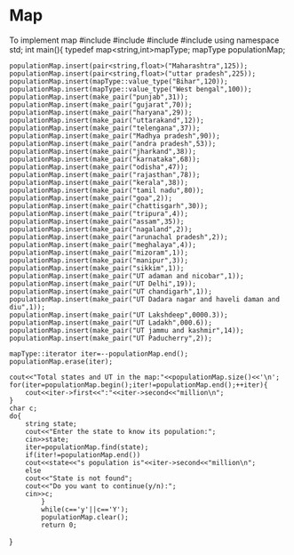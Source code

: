 # Map
To implement map
#include<iostream>
#include<map>
#include<string>
#include<utility>
using namespace std;
int main(){
	typedef map<string,int>mapType;
	mapType populationMap;
	
	populationMap.insert(pair<string,float>("Maharashtra",125));
	populationMap.insert(pair<string,float>("uttar pradesh",225));
	populationMap.insert(mapType::value_type("Bihar",120));
	populationMap.insert(mapType::value_type("West bengal",100));
	populationMap.insert(make_pair("punjab",31));
	populationMap.insert(make_pair("gujarat",70));
	populationMap.insert(make_pair("haryana",29));
	populationMap.insert(make_pair("uttarakand",12));
	populationMap.insert(make_pair("telengana",37));
	populationMap.insert(make_pair("Madhya pradesh",90));
	populationMap.insert(make_pair("andra pradesh",53));
	populationMap.insert(make_pair("jharkand",38));
	populationMap.insert(make_pair("karnataka",68));
	populationMap.insert(make_pair("odisha",47));
	populationMap.insert(make_pair("rajasthan",78));
	populationMap.insert(make_pair("kerala",38));
	populationMap.insert(make_pair("tamil nadu",80));
	populationMap.insert(make_pair("goa",2));
	populationMap.insert(make_pair("chattisgarh",30));
	populationMap.insert(make_pair("tripura",4));
	populationMap.insert(make_pair("assam",35));
	populationMap.insert(make_pair("nagaland",2));
	populationMap.insert(make_pair("arunachal pradesh",2));
	populationMap.insert(make_pair("meghalaya",4));
	populationMap.insert(make_pair("mizoram",1));
	populationMap.insert(make_pair("manipur",3));
	populationMap.insert(make_pair("sikkim",1));
	populationMap.insert(make_pair("UT adaman and nicobar",1));
	populationMap.insert(make_pair("UT Delhi",19));
	populationMap.insert(make_pair("UT chandigarh",1));
	populationMap.insert(make_pair("UT Dadara nagar and haveli daman and diu",1));
	populationMap.insert(make_pair("UT Lakshdeep",0000.3));
	populationMap.insert(make_pair("UT Ladakh",000.6));
	populationMap.insert(make_pair("UT jammu and kashmir",14));
	populationMap.insert(make_pair("UT Paducherry",2));
	
	mapType::iterator iter=--populationMap.end();
	populationMap.erase(iter);
	
	cout<<"Total states and UT in the map:"<<populationMap.size()<<'\n';
	for(iter=populationMap.begin();iter!=populationMap.end();++iter){
		cout<<iter->first<<":"<<iter->second<<"million\n";
	}
	char c;
	do{
		string state;
		cout<<"Enter the state to know its population:";
		cin>>state;
		iter=populationMap.find(state);
		if(iter!=populationMap.end())
		cout<<state<<"s population is"<<iter->second<<"million\n";
		else
		cout<<"State is not found";
		cout<<"Do you want to continue(y/n):";
		cin>>c;
			}
			while(c=='y'||c=='Y');
			populationMap.clear();
			return 0;
	
	
}
